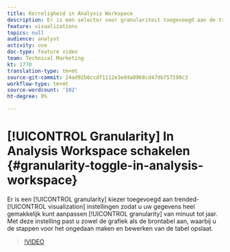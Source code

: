 ```yaml
---
title: Korreligheid in Analysis Workspace
description: Er is een selector voor granulariteit toegevoegd aan de trended visualisatie-instellingen, zodat u de granulariteit van de gegevens heel eenvoudig kunt aanpassen van minuut tot jaar. Met deze instelling past u zowel de grafiek als de brontabel aan, waarbij u de stappen voor het ongedaan maken en bewerken van de tabel opslaat.
feature: visualizations
topics: null
audience: analyst
activity: use
doc-type: feature video
team: Technical Marketing
kt: 1770
translation-type: tm+mt
source-git-commit: 24ad92b0ccdf1112e3ed4a0968cd47db757598c3
workflow-type: tm+mt
source-wordcount: '102'
ht-degree: 0%

---
```



# [!UICONTROL Granularity] In Analysis Workspace schakelen {#granularity-toggle-in-analysis-workspace}

Er is een [!UICONTROL granularity] kiezer toegevoegd aan trended- [!UICONTROL visualization] instellingen zodat u uw gegevens heel gemakkelijk kunt aanpassen [!UICONTROL granularity] van minuut tot jaar. Met deze instelling past u zowel de grafiek als de brontabel aan, waarbij u de stappen voor het ongedaan maken en bewerken van de tabel opslaat.

>[!VIDEO](https://video.tv.adobe.com/v/23548/?quality=12)
